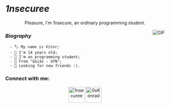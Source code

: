 #                                                                    *1nsecuree* 




<p align="center"> Pleasure, i'm 1nsecure, an ordinary programming student.
</p>

<img align="right" alt="GIF" src="https://cdn.discordapp.com/attachments/793200203124703243/800383588297211904/tenor_3.gif?width=420&height=227"/>

###                                                                    *Biography*

      - 🏷️ My name is Vitor;                          
      - 🌟 I'm 14 years old;
      - 📒 I'm an programming student;
      - 🌻 From "Goiás - GYN";
      - 🚧 Looking for new friends :).
### Connect with me:

<p align="center">
<a href="https://twitter.com/FreeReaIState" target="blank"><img align="center" src="https://cdn.discordapp.com/attachments/776119678610178083/800386707231866890/yellowtt.png?width=342&height=342" alt="1nsecuree" height="50" width="50" /></a>
<a href="https://instagram.com/1.nsecuree" target="blank"><img align="center" src="https://cdn.discordapp.com/attachments/776119678610178083/800386707002228736/yellowinsta.png?width=225&height=225" alt="0xKonrad" height="50" width="50"</a>
</a>     
</p>


